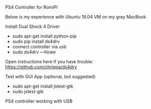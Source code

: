PS4 Controller for RomiPi

Below is my experience with
Ubuntu 18.04 VM on my grey MacBook

Install Dual Shock 4 Driver

* sudo apt-get install python-pip
* sudo pip install ds4drv
* connect controller via usb
* sudo ds4drv —hiraw

Open instructions here if you have trouble: https://github.com/chrippa/ds4drv

Test with GUI App (optional, but suggested)
* sudo apt-get install jstest-gtk
* sudo jstest-gtk

PS4 controller working with USB
